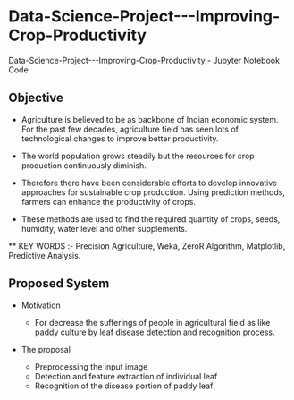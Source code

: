 # Data-Science-Project---Improving-Crop-Productivity
Data-Science-Project---Improving-Crop-Productivity - Jupyter Notebook Code

Objective
---------
* Agriculture is believed to be as backbone of Indian economic system. For the past few 
decades, agriculture field has seen lots of technological changes to improve better productivity.

* The world population grows steadily but the resources for crop production continuously diminish. 

* Therefore there have been considerable efforts to develop innovative approaches for 
sustainable crop production. Using prediction methods, farmers can enhance the productivity of crops.

* These methods are used to find the required quantity of crops, seeds, humidity, water level and other
  supplements.

** KEY WORDS :- Precision Agriculture, Weka, ZeroR Algorithm, Matplotlib, Predictive Analysis.


Proposed System
---------

* Motivation
    * For decrease the sufferings of people in agricultural field as like paddy culture by leaf disease detection and recognition process.

* The proposal
    * Preprocessing the input image
    * Detection and feature extraction of individual leaf
    * Recognition of the disease portion of paddy leaf

